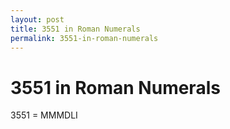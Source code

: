 ```yaml
---
layout: post
title: 3551 in Roman Numerals
permalink: 3551-in-roman-numerals
---
```


# 3551 in Roman Numerals

3551 = MMMDLI
